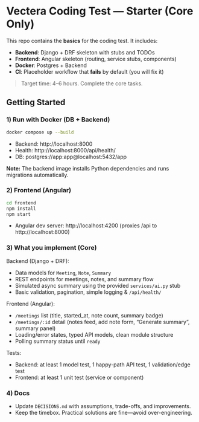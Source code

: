 # Vectera Coding Test — Starter (Core Only)

This repo contains the **basics** for the coding test. It includes:
- **Backend**: Django + DRF skeleton with stubs and TODOs
- **Frontend**: Angular skeleton (routing, service stubs, components)
- **Docker**: Postgres + Backend
- **CI**: Placeholder workflow that **fails** by default (you will fix it)

> Target time: 4–6 hours. Complete the core tasks.

## Getting Started

### 1) Run with Docker (DB + Backend)
```bash
docker compose up --build
```
- Backend: http://localhost:8000
- Health: http://localhost:8000/api/health/
- DB: postgres://app:app@localhost:5432/app

**Note:** The backend image installs Python dependencies and runs migrations automatically.

### 2) Frontend (Angular)
```bash
cd frontend
npm install
npm start
```
- Angular dev server: http://localhost:4200 (proxies /api to http://localhost:8000)

### 3) What you implement (Core)
Backend (Django + DRF):
- Data models for `Meeting`, `Note`, `Summary`
- REST endpoints for meetings, notes, and summary flow
- Simulated async summary using the provided `services/ai.py` stub
- Basic validation, pagination, simple logging & `/api/health/`

Frontend (Angular):
- `/meetings` list (title, started_at, note count, summary badge)
- `/meetings/:id` detail (notes feed, add note form, “Generate summary”, summary panel)
- Loading/error states, typed API models, clean module structure
- Polling summary status until `ready`

Tests:
- Backend: at least 1 model test, 1 happy-path API test, 1 validation/edge test
- Frontend: at least 1 unit test (service or component)

### 4) Docs
- Update `DECISIONS.md` with assumptions, trade-offs, and improvements.
- Keep the timebox. Practical solutions are fine—avoid over-engineering.
